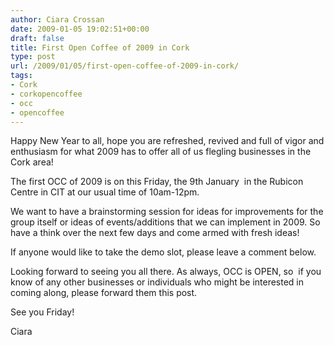 ```yaml
---
author: Ciara Crossan
date: 2009-01-05 19:02:51+00:00
draft: false
title: First Open Coffee of 2009 in Cork
type: post
url: /2009/01/05/first-open-coffee-of-2009-in-cork/
tags:
- Cork
- corkopencoffee
- occ
- opencoffee
---
```


Happy New Year to all, hope you are refreshed, revived and full of vigor and enthusiasm for what 2009 has to offer all of us flegling businesses in the Cork area!

The first OCC of 2009 is on this Friday, the 9th January  in the Rubicon Centre in CIT at our usual time of 10am-12pm.

We want to have a brainstorming session for ideas for improvements for the group itself or ideas of events/additions that we can implement in 2009. So have a think over the next few days and come armed with fresh ideas!

If anyone would like to take the demo slot, please leave a comment below.

Looking forward to seeing you all there. As always, OCC is OPEN, so  if you know of any other businesses or individuals who might be interested in coming along, please forward them this post.

See you Friday!

Ciara
